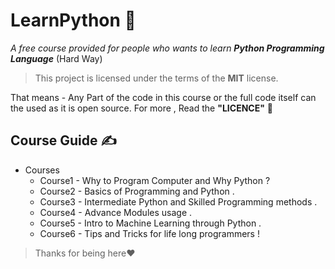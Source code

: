 # LearnPython :snake:
*A free course provided for people who wants to learn **Python Programming Language*** (Hard Way)

> This project is licensed under the terms of the **MIT** license. 

That means - Any Part of the code in this course or the full code itself can the used as it is  open source. 
For more , Read the **"LICENCE"** :hugs:


## Course Guide :writing_hand:
* Courses 
  * Course1 - Why to Program Computer and Why Python ?
  * Course2 - Basics of Programming and Python .
  * Course3 - Intermediate Python and Skilled Programming methods .
  * Course4 - Advance Modules usage .
  * Course5 - Intro to Machine Learning through Python .
  * Course6 - Tips and Tricks for life long programmers !
> Thanks for being here:heart:
